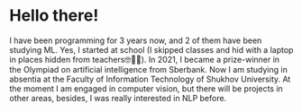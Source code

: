 # Hello there!

I have been programming for 3 years now, and 2 of them have been studying ML. Yes, I started at school (I skipped classes and hid with a laptop in places hidden from teachers🤓🐱‍💻). In 2021, I became a prize-winner in the Olympiad on artificial intelligence from Sberbank. Now I am studying in absentia at the Faculty of Information Technology of Shukhov University. At the moment I am engaged in computer vision, but there will be projects in other areas, besides, I was really interested in NLP before.
